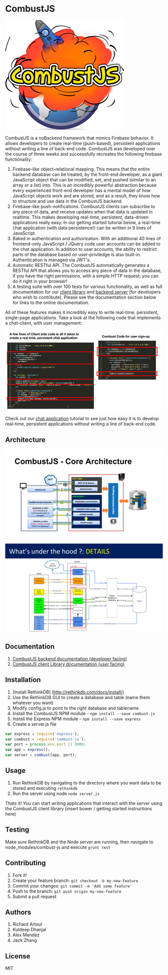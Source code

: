 # CombustJS

![](documentation/logo.png)

CombustJS is a noBackend framework that mimics Firebase behavior. It allows developers to create real-time (push-based), persistent applications without writing a line of back-end code. CombustJS was developed over the course of three weeks and successfully recreates the following firebase functionality:

1. Firebase-like object-relational mapping. This means that the entire backend database can be treated, by the front-end developer, as a giant JavaScript object that can be modified, set, and pushed (similar to an array or a list) into. This is an incredibly powerful abstraction because every experienced front-end developer has a mental model of how JavaScript objects work and are stored, and as a result, they know how to structure and use data in the CombustJS backend.
2. Firebase-like push-notifications. CombustJS clients can subscribe to any piece of data, and receive updates when that data is updated in realtime. This makes developing real-time, persistent, data-driven applications really easy. In our getting started tutorial below, a real-time chat application (with data persistence!) can be written in 9 lines of JavaScript.
3. Baked in authentication and authorization. With an additional 40 lines of frontend-only JavaScript / JQuery code user accounts can be added to the chat application. In addition to user accounts, the ability to restrict parts of the database based on user-priviledge is also built-in. Authentication is managed via JWT's.
4. Automatic RESTful API. The CombustJS automatically generates a RESTful API that allows you to access any piece of data in the database, if you have the right permissions, with a simple HTTP request; you can do it right in your browser!
5. A testing suite with over 100 tests for various functionality, as well as full documentation for our [client library](http://crunch-crew.github.io/dev-api-docs/) and [backend server](http://crunch-crew.github.io/client-library-docs/) (for developers who wish to contribute). Please see the documentation section below for links to the online documentation.

All of these features makes it incredibly easy to write real-time, persistent, single-page applications. Take a look at the following code that implements a chat-client, with user management:

![](documentation/chat_code.png)

Check out our [chat application](gettingStarted.md) tutorial to see just how easy it is to develop real-time, persistent applications without writing a line of back-end code.

## Architecture

![](documentation/ppx_architecture.png)

![](documentation/glyphy_architecture.png)

## Documentation

1. [CombustJS backend documentation (developer facing)](http://crunch-crew.github.io/dev-api-docs/)
2. [CombustJS client Library documentation (user facing)](http://crunch-crew.github.io/client-library-docs/)

## Installation

1. [Install RethinkDB] (http://rethinkdb.com/docs/install/)
2. Use the RethinkDB GUI to create a database and table (name them whatever you want)
3. Modify config.js to point to the right database and tablename
4. Install the CombustJS NPM module - `npm install --save combust-js`
5. Install the Express NPM module - `npm install --save express`
6. Create a server.js file

```javascript
var express = require('express');
var combust = require('combust-js');
var port = process.env.port || 3000;
var app = express();
var server = combust(app, port);
```
## Usage

1. Run RethinkDB by navigating to the directory where you want data to be stored and executing `rethinkdb`
2. Run the server using node `node server.js`

Thats it! You can start writing applications that interact with the server using the CombustJS client library (insert bower / getting started instructions here)

## Testing

Make sure RethinkDB and the Node server are running, then navigate to node_modules/combust-js and execute `grunt test`

## Contributing

1. Fork it!
2. Create your feature branch: `git checkout -b my-new-feature`
3. Commit your changes: `git commit -m 'Add some feature'`
4. Push to the branch: `git push origin my-new-feature`
5. Submit a pull request

## Authors

1. Richard Artoul
2. Kuldeep Dhanjal
3. Alex Mendez
4. Jack Zhang

## License

MIT
